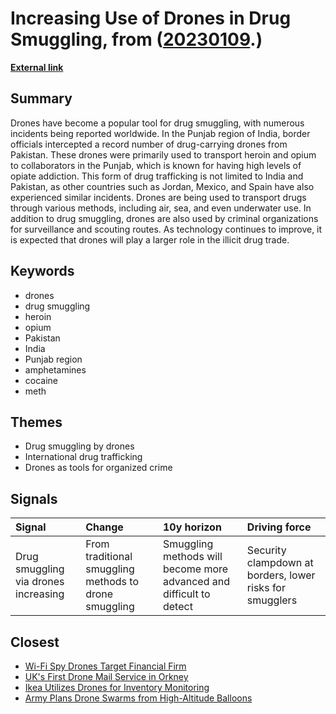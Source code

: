 # __Increasing Use of Drones in Drug Smuggling__, from ([20230109](https://kghosh.substack.com/p/20230109).)

__[External link](https://www.vice.com/en/article/qjvma7/drug-trafficking-smugglers-using-drones)__



## Summary

Drones have become a popular tool for drug smuggling, with numerous incidents being reported worldwide. In the Punjab region of India, border officials intercepted a record number of drug-carrying drones from Pakistan. These drones were primarily used to transport heroin and opium to collaborators in the Punjab, which is known for having high levels of opiate addiction. This form of drug trafficking is not limited to India and Pakistan, as other countries such as Jordan, Mexico, and Spain have also experienced similar incidents. Drones are being used to transport drugs through various methods, including air, sea, and even underwater use. In addition to drug smuggling, drones are also used by criminal organizations for surveillance and scouting routes. As technology continues to improve, it is expected that drones will play a larger role in the illicit drug trade.

## Keywords

* drones
* drug smuggling
* heroin
* opium
* Pakistan
* India
* Punjab region
* amphetamines
* cocaine
* meth

## Themes

* Drug smuggling by drones
* International drug trafficking
* Drones as tools for organized crime

## Signals

| Signal                               | Change                                                | 10y horizon                                                         | Driving force                                            |
|:-------------------------------------|:------------------------------------------------------|:--------------------------------------------------------------------|:---------------------------------------------------------|
| Drug smuggling via drones increasing | From traditional smuggling methods to drone smuggling | Smuggling methods will become more advanced and difficult to detect | Security clampdown at borders, lower risks for smugglers |

## Closest

* [Wi-Fi Spy Drones Target Financial Firm](20ad49fa494b31286502efcbf6e22d9a)
* [UK's First Drone Mail Service in Orkney](de3ad3595732b521d35c785274d4773b)
* [Ikea Utilizes Drones for Inventory Monitoring](73c05925a7ca7e2fe6fd64b7074f4098)
* [Army Plans Drone Swarms from High-Altitude Balloons](4d4f8bb17a5a7e5a852786591e70ffc8)
